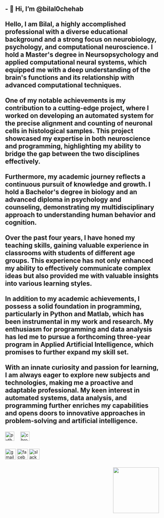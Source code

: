 <h2 align="left">- 👋 Hi, I’m @bilal0chehab<br><br>Hello, I am Bilal, a highly accomplished professional with a diverse educational background and a strong focus on neurobiology, psychology, and computational neuroscience. I hold a Master's degree in Neursopsychology and applied computational neural systems, which equipped me with a deep understanding of the brain's functions and its relationship with advanced computational techniques.<br><br>One of my notable achievements is my contribution to a cutting-edge project, where I worked on developing an automated system for the precise alignment and counting of neuronal cells in histological samples. This project showcased my expertise in both neuroscience and programming, highlighting my ability to bridge the gap between the two disciplines effectively.<br><br>Furthermore, my academic journey reflects a continuous pursuit of knowledge and growth. I hold a Bachelor's degree in biology and an advanced diploma in psychology and counseling, demonstrating my multidisciplinary approach to understanding human behavior and cognition.<br><br>Over the past four years, I have honed my teaching skills, gaining valuable experience in classrooms with students of different age groups. This experience has not only enhanced my ability to effectively communicate complex ideas but also provided me with valuable insights into various learning styles.<br><br>In addition to my academic achievements, I possess a solid foundation in programming, particularly in Python and Matlab, which has been instrumental in my work and research. My enthusiasm for programming and data analysis has led me to pursue a forthcoming three-year program in Applied Artificial Intelligence, which promises to further expand my skill set.<br><br>With an innate curiosity and passion for learning, I am always eager to explore new subjects and technologies, making me a proactive and adaptable professional. My keen interest in automated systems, data analysis, and programming further enriches my capabilities and opens doors to innovative approaches in problem-solving and artificial intelligence.</h2>

###

<div align="left">
  <img src="https://cdn.jsdelivr.net/gh/devicons/devicon/icons/python/python-original.svg" height="30" alt="python logo"  />
  <img width="12" />
  <img src="https://cdn.jsdelivr.net/gh/devicons/devicon/icons/chrome/chrome-original.svg" height="30" alt="chrome logo"  />
</div>

###

<div align="left">
  <img src="https://img.shields.io/static/v1?message=Gmail&logo=gmail&label=&color=D14836&logoColor=white&labelColor=&style=for-the-badge" height="35" alt="gmail logo"  />
  <img src="https://img.shields.io/static/v1?message=Facebook&logo=facebook&label=&color=1877F2&logoColor=white&labelColor=&style=for-the-badge" height="35" alt="facebook logo"  />
  <img src="https://img.shields.io/static/v1?message=Slack&logo=slack&label=&color=4A154B&logoColor=white&labelColor=&style=for-the-badge" height="35" alt="slack logo"  />
</div>

###

<img align="right" height="150" src="https://media.istockphoto.com/id/1327081576/de/video/ki-künstliche-intelligenz-digitale-gehirnanimation-neuronales-netzwerk-big-data-deep-learning.mp4?s=mp4-640x640-is&k=20&c=Sabc7dPGytQdKHy5s4qOspMm4rLj78YX9r1MfFmPb1U="  />

###

